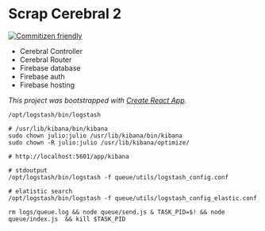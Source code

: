 # Scrap Cerebral 2

[![Commitizen friendly](https://img.shields.io/badge/commitizen-friendly-brightgreen.svg)](http://commitizen.github.io/cz-cli/)

- Cerebral Controller
- Cerebral Router
- Firebase database
- Firebase auth
- Firebase hosting

_This project was bootstrapped with [Create React App](https://github.com/facebookincubator/create-react-app)._

```shell
/opt/logstash/bin/logstash

# /usr/lib/kibana/bin/kibana
sudo chown julio:julio /usr/lib/kibana/bin/kibana
sudo chown -R julio:julio /usr/lib/kibana/optimize/

# http://localhost:5601/app/kibana

# stdoutput
/opt/logstash/bin/logstash -f queue/utils/logstash_config.conf

# elatistic search
/opt/logstash/bin/logstash -f queue/utils/logstash_config_elastic.conf

rm logs/queue.log && node queue/send.js & TASK_PID=$! && node queue/index.js  && kill $TASK_PID
```

